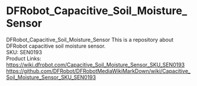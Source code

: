 # DFRobot_Capacitive_Soil_Moisture_Sensor
DFRobot_Capacitive_Soil_Moisture_Sensor
This is a repository about DFRobot capacitive soil moisture sensor. <br>
SKU: SEN0193  <br>
Product Links:  <br>
https://wiki.dfrobot.com/Capacitive_Soil_Moisture_Sensor_SKU_SEN0193  <br>
https://github.com/DFRobot/DFRobotMediaWikiMarkDown/wiki/Capacitive_Soil_Moisture_Sensor_SKU_SEN0193
